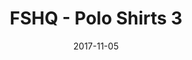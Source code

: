 ---
setID: 5
path: /product/fshq-polo-shirts3
date: 2017-11-05
title: FSHQ - Polo Shirts 3
description: Ever have those days where you feel a bit geometric? Can't quite shape yourself up right? Show your different sides with a Fullstack HQ styles.
price: '400.00'
image1024: https://psdwizard.github.io/fullstackhq-paymongo/assets/FSHQ-PoloShirts3-1024.png
image150: https://psdwizard.github.io/fullstackhq-paymongo/assets/FSHQ-PoloShirts3-150.png
image300: https://psdwizard.github.io/fullstackhq-paymongo/assets/FSHQ-PoloShirts3-300.png
altText: product image
weight: '200 g'
dimensions: ''
materials: ''
OtherInfo: Lorem ipsum dolor sit amet, consectetur adipiscing elit. Curabitur 
---